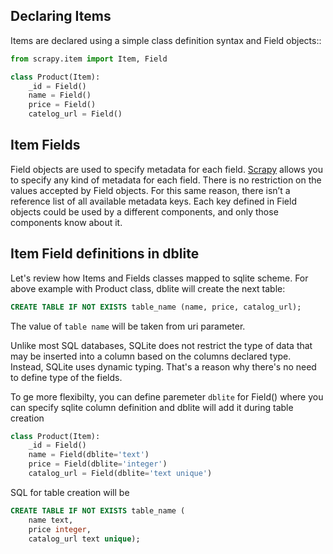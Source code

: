 Declaring Items
---------------
Items are declared using a simple class definition syntax and Field objects::

```python
from scrapy.item import Item, Field

class Product(Item):
    _id = Field()
    name = Field()
    price = Field()
    catelog_url = Field()
```

Item Fields
-----------
Field objects are used to specify metadata for each field. [Scrapy](http://scrapy.org/) allows you to specify any kind of metadata for each field. There is no restriction on the values accepted by Field objects. For this same reason, there isn’t a reference list of all available metadata keys. Each key defined in Field objects could be used by a different components, and only those components know about it. 

Item Field definitions in dblite
---------------------------------
Let's review how Items and Fields classes mapped to sqlite scheme. For above example with Product class, dblite will create the next table:

```sql
CREATE TABLE IF NOT EXISTS table_name (name, price, catalog_url);
```
The value of `table name` will be taken from uri parameter.

Unlike most SQL databases, SQLite does not restrict the type of data that may be inserted into a column based on the columns declared type. Instead, SQLite uses dynamic typing. That's a reason why there's no need to define type of the fields.

To ge more flexibilty, you can define paremeter `dblite` for Field() where you can specify sqlite column definition and dblite will add it during table creation

```python
class Product(Item):
    _id = Field()
    name = Field(dblite='text')
    price = Field(dblite='integer')
    catalog_url = Field(dblite='text unique')
```
SQL for table creation will be 
```sql
CREATE TABLE IF NOT EXISTS table_name (
    name text, 
    price integer, 
    catalog_url text unique);
```
